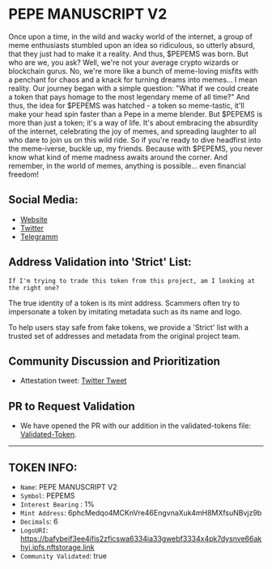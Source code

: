 # PEPE MANUSCRIPT V2

Once upon a time, in the wild and wacky world of the internet, a group of meme enthusiasts stumbled upon an idea so ridiculous, so utterly absurd, that they just had to make it a reality. And thus, $PEPEMS was born.  But who are we, you ask? Well, we're not your average crypto wizards or blockchain gurus. No, we're more like a bunch of meme-loving misfits with a penchant for chaos and a knack for turning dreams into memes... I mean reality.  Our journey began with a simple question: \"What if we could create a token that pays homage to the most legendary meme of all time?\" And thus, the idea for $PEPEMS was hatched - a token so meme-tastic, it'll make your head spin faster than a Pepe in a meme blender.  But $PEPEMS is more than just a token; it's a way of life. It's about embracing the absurdity of the internet, celebrating the joy of memes, and spreading laughter to all who dare to join us on this wild ride.  So if you're ready to dive headfirst into the meme-iverse, buckle up, my friends. Because with $PEPEMS, you never know what kind of meme madness awaits around the corner. And remember, in the world of memes, anything is possible... even financial freedom!

## Social Media:
-  [Website](https://pepems.com/) </br>
-  [Twitter](https://x.com/Pepemanuscrip) </br>
-  [Telegramm](https://t.me/Pepemanuscrip) </br>

## Address Validation into 'Strict' List:
`If I'm trying to trade this token from this project, am I looking at the right one?`

The true identity of a token is its mint address. Scammers often try to impersonate a token by imitating metadata such as its name and logo. 

To help users stay safe from fake tokens, we provide a 'Strict' list with a trusted set of addresses and metadata from the original project team.

## Community Discussion and Prioritization 
 - Attestation tweet: [Twitter Tweet](https://twitter.com/Pepemanuscript/status/1784626820589011175) 

## PR to Request Validation
- We have opened the PR with our addition in the validated-tokens file: [Validated-Token](https://github.com/jup-ag/token-list/pull/3217).

<hr>

## TOKEN INFO:  
- `Name`: PEPE MANUSCRIPT V2
- `Symbol`: PEPEMS
- `Interest Bearing` : 1%
- `Mint Address`: 6phcMedqo4MCKnVre46EngvnaXuk4mH8MXfsuNBvjz9b
- `Decimals`: 6
- `LogoURI`: https://bafybeif3ee4ifis2zficswa6334ia33gwebf3334x4pk7dysnve66akhyi.ipfs.nftstorage.link
- `Community Validated`: true
